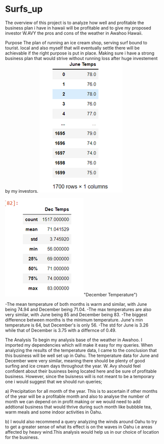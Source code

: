 # Surfs_up
The overview of this project is to analyze how well and profitable the business plan i have in hawaii will be profitable and to give my proposed investor W.AVY  the pros and cons of the weather in  Awahoo Hawaii.

Purpose
The plan of running an ice cream shop, serving surf bound to tourist. local and also myself that will eventually settle there will be achievable if the right purpose is put in place. Making sure i have a strong business plan that would strive without running loss after huge investement by my investors.
![alt text for screen readers](https://github.com/DeloxyAdeola/Surfs_up/blob/main/June%20Temperature%201.png "June Temperature png")


![alt text for screen readers](https://github.com/DeloxyAdeola/Surfs_up/blob/main/December%20Temperature%20.png)"December Temperature")


-The mean temperature of both months is warm and similar, with June being 74.94 and December being 71.04.
-The max temperatures are also very similar, with June being 85 and December being 83.
-The biggest difference between months is the minimum temperature. June's min temperature is 64, but December's is only 56.
-The std for June is 3.26 while that of December is 3.75 with a differnce of 0.49.

The Analysis 
To begin my analysis base of the weather in Awahoo.
I imported my dependencies which will make it easy for my queries.
When analyzing the results of the temperature data, I came to the conclusion that this business will be well set up in Oahu. The temperature data for June and December were very similar, meaning there should be plenty of good surfing and ice cream days throughout the year. W. Avy should feel confident about their business being located here and be sure of profitable business. However, since the buisness will is not meant to be a temporary one i would suggest that we should run queries;

a) Precipitation for all month of the year. This is to ascertain if other months of the year will be a profitable month and also to analyse the number of month we can depend on in profit making or we would need to add addtional business that would thrive during such month like bubbble tea, warm meals and some indoor activities in Oahu.

b) I would also recommend a query analyzing the winds around Oahu to try to get a greater sense of what its effect is on the waves in Oahu i.e areas affected by heavy wind.This analysis would help us in our choice of location for the business.
